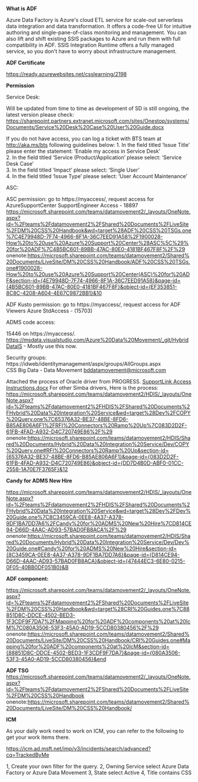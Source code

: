 **What is ADF**

Azure Data Factory is Azure's cloud ETL service for scale-out serverless data integration and data transformation. It offers a code-free UI for intuitive authoring and single-pane-of-class monitoring and management. You can also lift and shift existing SSIS packages to Azure and run them with full compatibility in ADF. SSIS Integration Runtime offers a fully managed service, so you don't have to worry about infrastructure management.


**ADF Certificate**

https://ready.azurewebsites.net/csslearning/2198


**Permission**

Service Desk:

Will be updated from time to time as development of SD is still ongoing, the latest version please check:
https://sharepoint.partners.extranet.microsoft.com/sites/Onestop/systems/Documents/Service%20Desk%20Case%20User%20Guide.docx

If you do not have access, you can log a ticket with BTS team at http://aka.ms/bts following guidelines below:
	1. In the field titled ‘Issue Title’ please enter the statement: ‘Enable my access in Service Desk’  
	2. In the field titled ‘Service (Product/Application’ please select: ‘Service Desk Case’  
	3. In the field titled ‘Impact’ please select: ‘Single User’  
        4. In the field titled ‘Issue Type’ please select: ‘User Account Maintenance’

ASC:

ASC permission: go to https://myaccess/, request access for AzureSupportCenter SupportEngineer Access - 18897
https://microsoft.sharepoint.com/teams/datamovement2/_layouts/OneNote.aspx?id=%2Fteams%2Fdatamovement2%2FShared%20Documents%2FLiveSite%2FDM%20CSS%20Handbook&wd=target%28ADF%20CSS%20TSGs.one%7C4E79948D-7F74-4966-8F1A-36C7EED91A58%2F1900028-How%20to%20use%20Azure%20Support%20Center%28ASC%5C%29%20for%20ADF%7C4B5BC601-89BB-47AC-80E0-4181BF467F8F%2F%29
onenote:https://microsoft.sharepoint.com/teams/datamovement2/Shared%20Documents/LiveSite/DM%20CSS%20Handbook/ADF%20CSS%20TSGs.one#1900028-How%20to%20use%20Azure%20Support%20Center(ASC)%20for%20ADF&section-id={4E79948D-7F74-4966-8F1A-36C7EED91A58}&page-id={4B5BC601-89BB-47AC-80E0-4181BF467F8F}&object-id={EF353851-8C8C-4208-A604-4E67C9872BB1}&10

ADF Kusto permission: go to https://myaccess/, request access for ADF Viewers Azure StdAccess - (15703)

ADMS code access:

15446 on https://myaccess/.
https://msdata.visualstudio.com/Azure%20Data%20Movement/_git/HybridDataIS - Mostly use this now.

Security groups: https://idweb/identitymanagement/aspx/groups/AllGroups.aspx  
CSS Big Data - Data Movement <bddatamovement@microsoft.com>

Attached the process of Oracle driver from PROGRESS.
[SupportLink Access Instructions.docx](/.attachments/SupportLink%20Access%20Instructions-ba89c91f-6e19-49e1-ac62-6ea984fdd196.docx)
For other Simba drivers, Here is the process: https://microsoft.sharepoint.com/teams/datamovement2/HDIS/_layouts/OneNote.aspx?id=%2Fteams%2Fdatamovement2%2FHDIS%2FShared%20Documents%2FHybrid%20Data%20Integration%20Service&wd=target%28Dev%2FCOPY%20Query.one%7C65376A32-BE37-48BE-8FD6-B85AE806A6F1%2FRFI%20Connectors%20Ramp%20Up%7C083D2D2F-61FB-4FAD-A932-D4C720749E86%2F%29
onenote:https://microsoft.sharepoint.com/teams/datamovement2/HDIS/Shared%20Documents/Hybrid%20Data%20Integration%20Service/Dev/COPY%20Query.one#RFI%20Connectors%20Ramp%20Up&section-id={65376A32-BE37-48BE-8FD6-B85AE806A6F1}&page-id={083D2D2F-61FB-4FAD-A932-D4C720749E86}&object-id={DD7D4B0D-ABF0-01CC-2558-1A70E7F3765F}&12


**Candy for ADMS New Hire**

https://microsoft.sharepoint.com/teams/datamovement2/HDIS/_layouts/OneNote.aspx?id=%2Fteams%2Fdatamovement2%2FHDIS%2FShared%20Documents%2FHybrid%20Data%20Integration%20Service&wd=target%28Dev%2FDev%20Guide.one%7C8C3459CA-0EE8-4A37-A378-9DF1BA7DD7A6%2FCandy%20for%20ADMS%20New%20Hire%7CD814CE94-D66D-4AAC-AD93-57BAD0FB8ACA%2F%29
onenote:https://microsoft.sharepoint.com/teams/datamovement2/HDIS/Shared%20Documents/Hybrid%20Data%20Integration%20Service/Dev/Dev%20Guide.one#Candy%20for%20ADMS%20New%20Hire&section-id={8C3459CA-0EE8-4A37-A378-9DF1BA7DD7A6}&page-id={D814CE94-D66D-4AAC-AD93-57BAD0FB8ACA}&object-id={47444EC3-6E80-0215-0F05-40BB0DF051B0}&B

**ADF component:**

https://microsoft.sharepoint.com/teams/datamovement2/_layouts/OneNote.aspx?id=%2Fteams%2Fdatamovement2%2FShared%20Documents%2FLiveSite%2FDM%20CSS%20Handbook&wd=target%28CRI%20Guides.one%7C88851D8C-DDCE-4502-BED3-1F3CDF9F7DA7%2FMapping%20for%20ADF%20components%20at%20IcM%7C080A3506-53F3-45A0-AD19-5CCD80380456%2F%29
onenote:https://microsoft.sharepoint.com/teams/datamovement2/Shared%20Documents/LiveSite/DM%20CSS%20Handbook/CRI%20Guides.one#Mapping%20for%20ADF%20components%20at%20IcM&section-id={88851D8C-DDCE-4502-BED3-1F3CDF9F7DA7}&page-id={080A3506-53F3-45A0-AD19-5CCD80380456}&end

**ADF TSG**
https://microsoft.sharepoint.com/teams/datamovement2/_layouts/OneNote.aspx?id=%2Fteams%2Fdatamovement2%2FShared%20Documents%2FLiveSite%2FDM%20CSS%20Handbook
onenote:https://microsoft.sharepoint.com/teams/datamovement2/Shared%20Documents/LiveSite/DM%20CSS%20Handbook/

**ICM**

As your daily work need to work on ICM, you can refer to the following to get your work items there.

https://icm.ad.msft.net/imp/v3/incidents/search/advanced?cq=TrackedByMe

1, Create your own filter for the query.
2, Owning Service select Azure Data Factory or Azure Data Movement
3, State select Active
4, Title contains CSS

